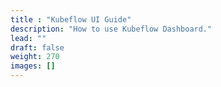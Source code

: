 ```yaml
---
title : "Kubeflow UI Guide"
description: "How to use Kubeflow Dashboard."
lead: ""
draft: false
weight: 270
images: []
---
```

